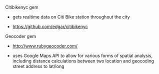 Citibikenyc gem

- gets realtime data on Citi Bike station throughout the city

- https://github.com/edgar/citibikenyc

Geocoder gem

- http://www.rubygeocoder.com/

- uses Google Maps API to allow for various forms of spatial analysis, including distance calculations between two location and geocoding street address to lat/long
